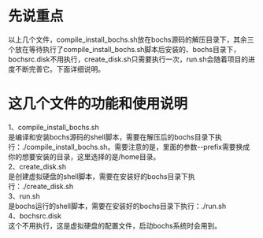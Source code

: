 # 先说重点
以上几个文件，compile_install_bochs.sh放在bochs源码的解压目录下，其余三个放在等待执行了compile_install_bochs.sh脚本后安装的、bochs目录下，bochsrc.disk不用执行，create_disk.sh只需要执行一次，run.sh会随着项目的进度不断完善它。下面详细说明。  
# 这几个文件的功能和使用说明
1、compile_install_bochs.sh  
是编译和安装bochs源码的shell脚本，需要在解压后的bochs目录下执行：./compile_install_bochs.sh。需要注意的是，里面的参数--prefix需要换成你的想要安装的目录，这里选择的是/home目录。  
2、create_disk.sh    
是创建虚拟硬盘的shell脚本，需要在安装好的bochs目录下执行：./create_disk.sh  
3、run.sh  
是bochs运行的shell脚本，需要在安装好的bochs目录下执行：./run.sh  
4、bochsrc.disk  
这个不用执行，这是虚拟硬盘的配置文件，启动bochs系统时会用到。  
